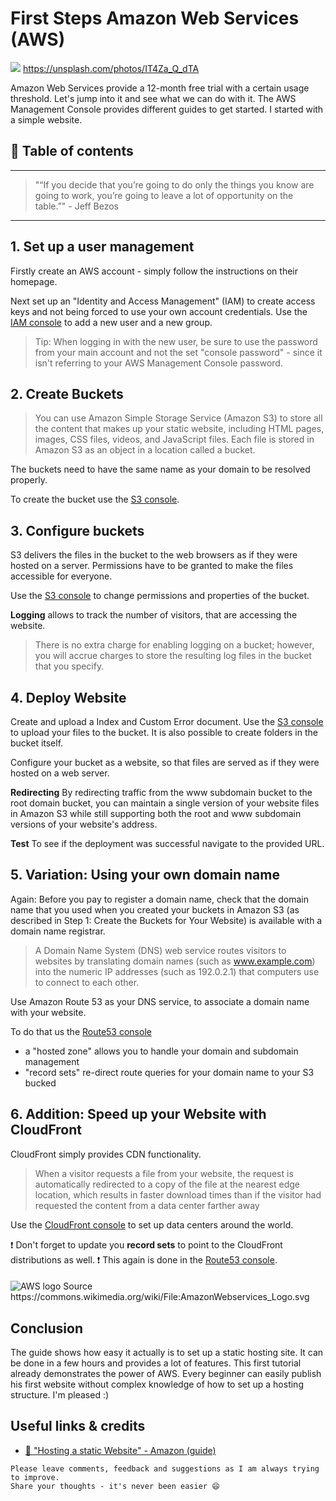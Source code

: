 # First Steps Amazon Web Services (AWS)

[<img src="https://images.unsplash.com/reserve/wBE2ADjQzK2ubCBMiy7T_DSC_0285.JPG?dpr=2&auto=format&fit=crop&w=767&h=511&q=80&cs=tinysrgb&crop=">](https://unsplash.com/photos/IT4Za_Q_dTA) https://unsplash.com/photos/IT4Za_Q_dTA

Amazon Web Services provide a 12-month free trial with a certain usage threshold. Let's jump into it and see what we can do with it.
The AWS Management Console provides different guides to get started. I started with a simple website.



## 📄 Table of contents



---

>"“If you decide that you’re going to do only the things you know are going to work, you’re going to leave a lot of opportunity on the table.”" - Jeff Bezos

---


## 1. Set up a user management
Firstly create an AWS account - simply follow the instructions on their homepage.

Next set up an "Identity and Access Management" (IAM) to create access keys and not being forced to use your own account credentials.
Use the [IAM console](https://console.aws.amazon.com/iam/) to add a new user and a new group.

>Tip: When logging in with the new user, be sure to use the password from your main account and not the set "console password" - since it isn't referring to your AWS Management Console password.

## 2. Create Buckets

>You can use Amazon Simple Storage Service (Amazon S3) to store all the content that makes up your static website, including HTML pages, images, CSS files, videos, and JavaScript files. Each file is stored in Amazon S3 as an object in a location called a bucket.

The buckets need to have the same name as your domain to be resolved properly.

To create the bucket use the [S3 console](https://console.aws.amazon.com/s3/).

## 3. Configure buckets
S3 delivers the files in the bucket to the web browsers as if they were hosted on a server. Permissions have to be granted to make the files accessible for everyone.

Use the [S3 console](https://console.aws.amazon.com/s3/) to change permissions and properties of the bucket.

**Logging** allows to track the number of visitors, that are accessing the website.
>There is no extra charge for enabling logging on a bucket; however, you will accrue charges to store the resulting log files in the bucket that you specify.

## 4. Deploy Website

Create and upload a Index and Custom Error document.
Use the [S3 console](https://console.aws.amazon.com/s3/) to upload your files to the bucket.
It is also possible to create folders in the bucket itself.

Configure your bucket as a website, so that files are served as if they were hosted on a web server.

**Redirecting**
By redirecting traffic from the www subdomain bucket to the root domain bucket, you can maintain a single version of your website files in Amazon S3 while still supporting both the root and www subdomain versions of your website's address.

**Test**
To see if the deployment was successful navigate to the provided URL.


## 5. Variation: Using your own domain name

Again: Before you pay to register a domain name, check that the domain name that you used when you created your buckets in Amazon S3 (as described in Step 1: Create the Buckets for Your Website) is available with a domain name registrar.

>A Domain Name System (DNS) web service routes visitors to websites by translating domain names (such as www.example.com) into the numeric IP addresses (such as 192.0.2.1) that computers use to connect to each other.

Use Amazon Route 53 as your DNS service, to associate a domain name with your website.

To do that us the [Route53 console](https://console.aws.amazon.com/route53/)

- a "hosted zone" allows you to handle your domain and subdomain management
- "record sets" re-direct route queries for your domain name to your S3 bucked

## 6. Addition: Speed up your Website with CloudFront

CloudFront simply provides CDN functionality.
>When a visitor requests a file from your website, the request is automatically redirected to a copy of the file at the nearest edge location, which results in faster download times than if the visitor had requested the content from a data center farther away

Use the [CloudFront console](https://console.aws.amazon.com/cloudfront/) to set up data centers around the world.

❗ Don't forget to update you **record sets** to point to the CloudFront distributions as well. ❗
This again is done in the [Route53 console](https://console.aws.amazon.com/route53/).






####


<img src="https://upload.wikimedia.org/wikipedia/commons/thumb/1/1d/AmazonWebservices_Logo.svg/2000px-AmazonWebservices_Logo.svg.png" alt="AWS logo"/>
Source https://commons.wikimedia.org/wiki/File:AmazonWebservices_Logo.svg

## Conclusion

The guide shows how easy it actually is to set up a static hosting site. It can be done in a few hours and provides a lot of features. This first tutorial already demonstrates the power of AWS. Every beginner can easily publish his first website without complex knowledge of how to set up a hosting structure. I'm pleased :)




## Useful links & credits
- [📄 "Hosting a static Website" - Amazon (guide)](https://aws.amazon.com/de/getting-started/projects/host-static-website/?c_1)

```
Please leave comments, feedback and suggestions as I am always trying to improve.
Share your thoughts - it's never been easier 😄
```

<!-- Written by Daniel Deutsch (deudan1010@gmail.com) -->
